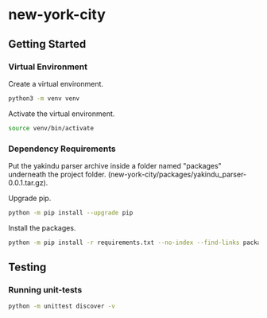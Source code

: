 # new-york-city

## Getting Started

### Virtual Environment
Create a virtual environment.

```bash
python3 -m venv venv
```
Activate the virtual environment.
```bash
source venv/bin/activate
```

### Dependency Requirements

Put the yakindu parser archive inside a folder named "packages" underneath the project folder. (new-york-city/packages/yakindu_parser-0.0.1.tar.gz).

Upgrade pip.
```bash
python -m pip install --upgrade pip
```
Install the packages.
```bash
python -m pip install -r requirements.txt --no-index --find-links packages/yakindu_parser-0.0.1.tar.gz
```

## Testing
### Running unit-tests

```bash
python -m unittest discover -v
```

